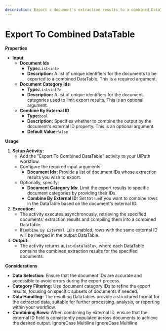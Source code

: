 ```yaml
---
description: Export a document's extraction results to a combined DataTable.
---
```


# Export To Combined DataTable

**Properties**

* **Input**
  * **Document Ids**
    * **Type:**`List<int>`
    * **Description:** A list of unique identifiers for the documents to be exported to a combined DataTable. This is a required argument.
  * **Document Category Ids**
    * **Type:**`List<int?>`
    * **Description:** A list of unique identifiers for the document categories used to limit export results. This is an optional argument.
  * **Combine By External ID**
    * **Type:**`bool`
    * **Description:** Specifies whether to combine the output by the document's external ID property. This is an optional argument.
    * **Default Value:**`false`

**Usage**

1. **Setup Activity:**
   * Add the "Export To Combined DataTable" activity to your UiPath workflow.
   * Configure the required input arguments:
     * **Document Ids:** Provide a list of document IDs whose extraction results you wish to export.
   * Optionally, specify:
     * **Document Category Ids:** Limit the export results to specific document categories by providing their IDs.
     * **Combine By External ID:** Set to`true`if you want to combine rows in the DataTable based on the document's external ID.
2. **Execution:**
   * The activity executes asynchronously, retrieving the specified documents' extraction results and compiling them into a combined DataTable.
   * If`Combine By External ID`is enabled, rows with the same external ID will be merged in the output DataTable.
3. **Output:**
   * The activity returns a`List<DataTable>`, where each DataTable contains the combined extraction results for the specified documents.

**Considerations**

* **Data Selection:** Ensure that the document IDs are accurate and accessible to avoid errors during the export process.
* **Category Filtering:** Use document category IDs to refine the export results, focusing on specific subsets of documents if needed.
* **Data Handling:** The resulting DataTables provide a structured format for the extracted data, suitable for further processing, analysis, or reporting within your workflow.
* **Combining Rows:** When combining by external ID, ensure that the external ID field is consistently populated across documents to achieve the desired output.
 IgnoreCase Multiline IgnoreCase Multiline
